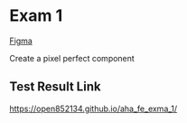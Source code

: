 # Exam 1

[Figma](https://www.figma.com/file/fUYmGFToegw5yNJ7gwbUn0/Front-end-Exam?node-id=6083%3A309&mode=dev)

Create a pixel perfect component


## Test Result Link

https://open852134.github.io/aha_fe_exma_1/
